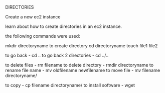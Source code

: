 DIRECTORIES

Create a new ec2 instance

learn about how to create directories in an ec2 instance.

the following commands were used: 

mkdir directoryname to create directory
cd directoryname
touch file1 file2

to go back - cd ..
to go back 2 directories - cd ../..

to delete files - rm filename
to delete directory - rmdir directoryname
to rename file name - mv oldfilename newfilename
to move file - mv filename directoryname/

to copy - cp filename directoryname/
to install software - wget
